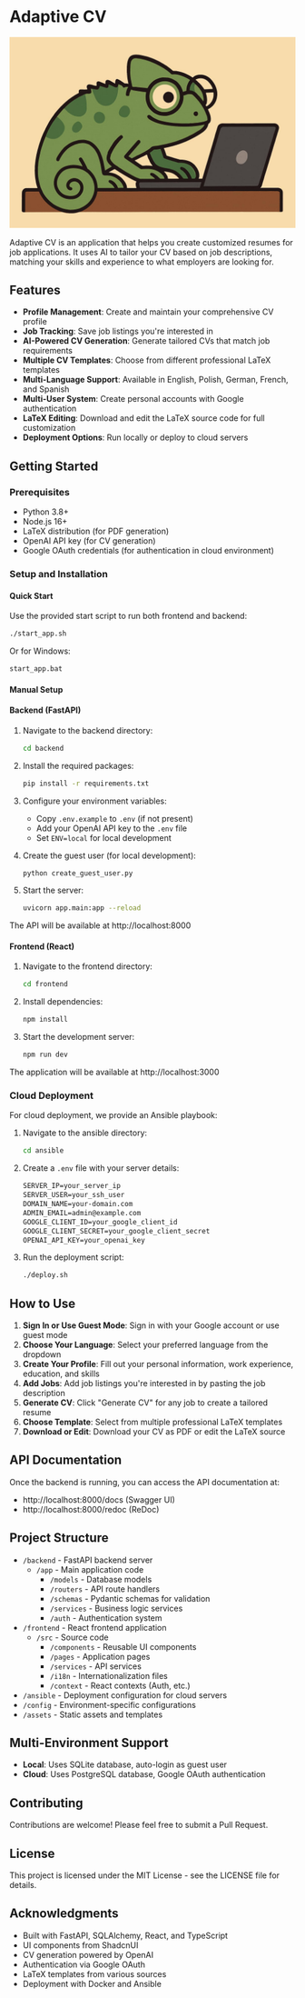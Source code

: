 # Adaptive CV

![Adaptive CV Logo](/assets/adaptivecv-logo.jpg)

Adaptive CV is an application that helps you create customized resumes for job applications. It uses AI to tailor your CV based on job descriptions, matching your skills and experience to what employers are looking for.

## Features

- **Profile Management**: Create and maintain your comprehensive CV profile
- **Job Tracking**: Save job listings you're interested in
- **AI-Powered CV Generation**: Generate tailored CVs that match job requirements
- **Multiple CV Templates**: Choose from different professional LaTeX templates
- **Multi-Language Support**: Available in English, Polish, German, French, and Spanish
- **Multi-User System**: Create personal accounts with Google authentication
- **LaTeX Editing**: Download and edit the LaTeX source code for full customization
- **Deployment Options**: Run locally or deploy to cloud servers

## Getting Started

### Prerequisites

- Python 3.8+
- Node.js 16+
- LaTeX distribution (for PDF generation)
- OpenAI API key (for CV generation)
- Google OAuth credentials (for authentication in cloud environment)

### Setup and Installation

#### Quick Start

Use the provided start script to run both frontend and backend:

```bash
./start_app.sh
```

Or for Windows:

```bash
start_app.bat
```

#### Manual Setup

#### Backend (FastAPI)

1. Navigate to the backend directory:
   ```bash
   cd backend
   ```

2. Install the required packages:
   ```bash
   pip install -r requirements.txt
   ```

3. Configure your environment variables:
   - Copy `.env.example` to `.env` (if not present)
   - Add your OpenAI API key to the `.env` file
   - Set `ENV=local` for local development

4. Create the guest user (for local development):
   ```bash
   python create_guest_user.py
   ```

5. Start the server:
   ```bash
   uvicorn app.main:app --reload
   ```

The API will be available at http://localhost:8000

#### Frontend (React)

1. Navigate to the frontend directory:
   ```bash
   cd frontend
   ```

2. Install dependencies:
   ```bash
   npm install
   ```

3. Start the development server:
   ```bash
   npm run dev
   ```

The application will be available at http://localhost:3000

### Cloud Deployment

For cloud deployment, we provide an Ansible playbook:

1. Navigate to the ansible directory:
   ```bash
   cd ansible
   ```

2. Create a `.env` file with your server details:
   ```
   SERVER_IP=your_server_ip
   SERVER_USER=your_ssh_user
   DOMAIN_NAME=your-domain.com
   ADMIN_EMAIL=admin@example.com
   GOOGLE_CLIENT_ID=your_google_client_id
   GOOGLE_CLIENT_SECRET=your_google_client_secret
   OPENAI_API_KEY=your_openai_key
   ```

3. Run the deployment script:
   ```bash
   ./deploy.sh
   ```

## How to Use

1. **Sign In or Use Guest Mode**: Sign in with your Google account or use guest mode
2. **Choose Your Language**: Select your preferred language from the dropdown
3. **Create Your Profile**: Fill out your personal information, work experience, education, and skills
4. **Add Jobs**: Add job listings you're interested in by pasting the job description
5. **Generate CV**: Click "Generate CV" for any job to create a tailored resume
6. **Choose Template**: Select from multiple professional LaTeX templates
7. **Download or Edit**: Download your CV as PDF or edit the LaTeX source

## API Documentation

Once the backend is running, you can access the API documentation at:
- http://localhost:8000/docs (Swagger UI)
- http://localhost:8000/redoc (ReDoc)

## Project Structure

- `/backend` - FastAPI backend server
  - `/app` - Main application code
    - `/models` - Database models
    - `/routers` - API route handlers
    - `/schemas` - Pydantic schemas for validation
    - `/services` - Business logic services
    - `/auth` - Authentication system
- `/frontend` - React frontend application
  - `/src` - Source code
    - `/components` - Reusable UI components
    - `/pages` - Application pages
    - `/services` - API services
    - `/i18n` - Internationalization files
    - `/context` - React contexts (Auth, etc.)
- `/ansible` - Deployment configuration for cloud servers
- `/config` - Environment-specific configurations
- `/assets` - Static assets and templates

## Multi-Environment Support

- **Local**: Uses SQLite database, auto-login as guest user
- **Cloud**: Uses PostgreSQL database, Google OAuth authentication

## Contributing

Contributions are welcome! Please feel free to submit a Pull Request.

## License

This project is licensed under the MIT License - see the LICENSE file for details.

## Acknowledgments

- Built with FastAPI, SQLAlchemy, React, and TypeScript
- UI components from ShadcnUI
- CV generation powered by OpenAI
- Authentication via Google OAuth
- LaTeX templates from various sources
- Deployment with Docker and Ansible